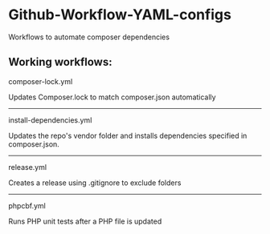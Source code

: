 # Github-Workflow-YAML-configs
Workflows to automate composer dependencies

Working workflows:
--------------------
composer-lock.yml

Updates Composer.lock to match composer.json automatically

--------

install-dependencies.yml

Updates the repo's vendor folder and installs dependencies specified in composer.json.

---------

release.yml

Creates a release using .gitignore to exclude folders

----------

phpcbf.yml

Runs PHP unit tests after a PHP file is updated
